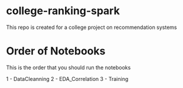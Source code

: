 # college-ranking-spark
This repo is created for a college project on recommendation systems 

# Order of Notebooks 
This is the order that you should run the notebooks 

1 - DataCleanning 
2 - EDA_Correlation
3 - Training